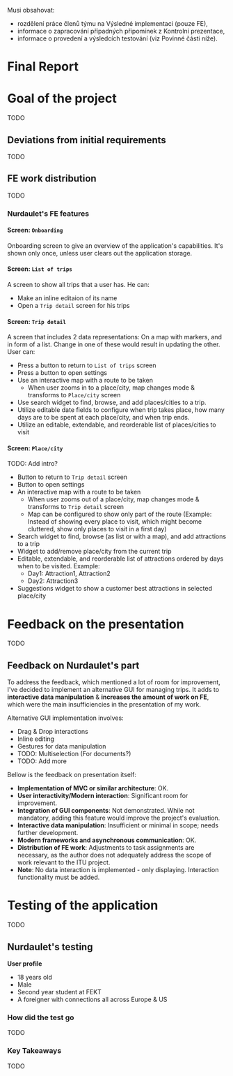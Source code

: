 
Musi obsahovat:
- rozdělení práce členů týmu na Výsledné implementaci (pouze FE),
- informace o zapracování případných připomínek z Kontrolní prezentace,
- informace o provedení a výsledcích testování (viz Povinné části níže).

# Final Report

# Goal of the project

TODO

## Deviations from initial requirements

TODO

## FE work distribution

TODO

### Nurdaulet's FE features

#### Screen: `Onboarding`

Onboarding screen to give an overview of the application's capabilities. It's shown only once, unless user clears out the application storage.

#### Screen: `List of trips`

A screen to show all trips that a user has. He can:

- Make an inline editaion of its name
- Open a `Trip detail` screen for his trips

#### Screen: `Trip detail`

A screen that includes 2 data representations: On a map with markers, and in form of a list. Change in one of these would result in updating the other. User can:

- Press a button to return to `List of trips` screen
- Press a button to open settings
- Use an interactive map with a route to be taken
    - When user zooms in to a place/city, map changes mode & transforms to `Place/city` screen
- Use search widget to find, browse, and add places/cities to a trip.
- Utilize editable date fields to configure when trip takes place, how many days are to be spent at each place/city, and when trip ends.
- Utilize an editable, extendable, and reorderable list of places/cities to visit

#### Screen: `Place/city`

TODO: Add intro?

- Button to return to `Trip detail` screen
- Button to open settings
- An interactive map with a route to be taken
    - When user zooms out of a place/city, map changes mode & transforms to `Trip detail` screen
    - Map can be configured to show only part of the route (Example: Instead of showing every place to visit, which might become cluttered, show only places to visit in a first day)
- Search widget to find, browse (as list or with a map), and add attractions to a trip
- Widget to add/remove place/city from the current trip
- Editable, extendable, and reorderable list of attractions ordered by days when to be visited. Example:
    - Day1: Attraction1, Attraction2
    - Day2: Attraction3
- Suggestions widget to show a customer best attractions in selected place/city

<div style="page-break-after: always;"></div>

# Feedback on the presentation

TODO

## Feedback on Nurdaulet's part

To address the feedback, which mentioned a lot of room for improvement, I've decided to implement an alternative GUI for managing trips. It adds to **interactive data manipulation** & **increases the amount of work on FE**, which were the main insufficiencies in the presentation of my work.

Alternative GUI implementation involves:
- Drag & Drop interactions
- Inline editing
- Gestures for data manipulation
- TODO: Multiselection (For documents?)
- TODO: Add more

Bellow is the feedback on presentation itself:

- **Implementation of MVC or similar architecture**: OK.
- **User interactivity/Modern interaction**: Significant room for improvement.
- **Integration of GUI components**: Not demonstrated. While not mandatory, adding this feature would improve the project's evaluation.
- **Interactive data manipulation**: Insufficient or minimal in scope; needs further development.
- **Modern frameworks and asynchronous communication**: OK.
- **Distribution of FE work**: Adjustments to task assignments are necessary, as the author does not adequately address the scope of work relevant to the ITU project.
- **Note**: No data interaction is implemented - only displaying. Interaction functionality must be added.


<div style="page-break-after: always;"></div>

# Testing of the application

TODO

## Nurdaulet's testing

**User profile**

- 18 years old
- Male
- Second year student at FEKT
- A foreigner with connections all across Europe & US

### How did the test go

TODO

### Key Takeaways

TODO
